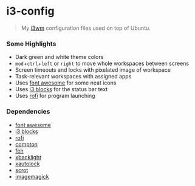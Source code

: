 # i3-config
> My [i3wm](https://github.com/i3/i3/) configuration files used on top of Ubuntu.

### Some Highlights
* Dark green and white theme colors
* `mod`+`ctrl`+`left` or `right` to move whole workspaces between screens
* Screen timeouts and locks with pixelated image of workspace
* Task-relevant workspaces with assigned apps
* Uses [font awesome](http://fontawesome.io) for some neat icons
* Uses [i3 blocks](https://github.com/vivien/i3blocks) for the status bar text
* Uses [rofi](https://github.com/DaveDavenport/rofi/) for program launching

### Dependencies
* [font awesome](http://fontawesome.io)
* [i3 blocks](https://github.com/vivien/i3blocks)
* [rofi](https://github.com/DaveDavenport/rofi/)
* [compton](https://github.com/chjj/compton)
* [feh](https://github.com/derf/feh)
* [xbacklight](https://github.com/tcatm/xbacklight)
* [xautolock](https://github.com/l0b0/xautolock)
* [scrot](https://github.com/dreamer/scrot)
* [imagemagick](https://github.com/ImageMagick/ImageMagick)
